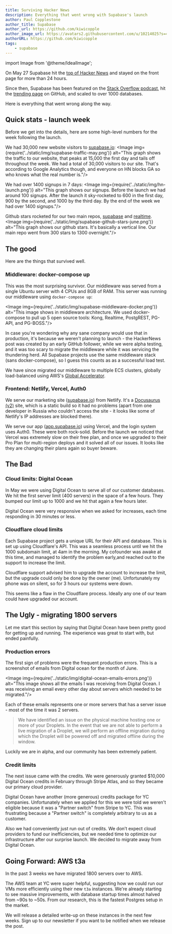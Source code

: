 ```yaml
---
title: Surviving Hacker News 
description: Everything that went wrong with Supabase's launch
author: Paul Copplestone
author_title: Supabase
author_url: https://github.com/kiwicopple
author_image_url: https://avatars2.githubusercontent.com/u/10214025?s=400&u=c6775be2ae667e2acae3ccd347fed62bb3f5b3e7&v=4
authorURL: https://github.com/kiwicopple
tags: 
    - supabase
---
```


import Image from '@theme/IdealImage';

On May 27 Supabase hit the [top of Hacker News](https://news.ycombinator.com/item?id=23319901) and stayed on the front page for more than 24 hours. 

<!--truncate-->

Since then, Supabase has been featured on the [Stack Overflow podcast](https://stackoverflow.blog/2020/06/05/podcast-241-new-tools-for-new-times/), hit the [trending page](https://twitter.com/supabase_io/status/1268062559023685633) on GitHub, and scaled to over 1000 databases.

Here is everything that went wrong along the way.

## Quick stats - launch week

Before we get into the details, here are some high-level numbers for the week following the launch.

We had 30,000 new website visitors to [supabase.io](http://supabase.io):
<Image img={require('../static/img/supabase-traffic-may.png')} alt="This graph shows the traffic to our website, that peaks at 15,000 the first day and tails off throughout the week. We had a total of 30,000 visitors to our site. That's according to Google Analytics though, and everyone on HN blocks GA so who knows what the real number is."/>
<br />

We had over 1400 signups in 7 days:
<Image img={require('../static/img/hn-launch.png')} alt="This graph shows our signups. Before the launch we had around 100 signups. After the launch it sky-rocketed to 600 in the first day, 900 by the second, and 1000 by the third day. By the end of the week we had over 1400 signups."/>
<br />

Github stars rocketed for our two main repos, [supabase](https://github.com/supabase/supabase) and [realtime](https://github.com/supabase/realtime). 
<Image img={require('../static/img/supabase-github-stars-june.png')} alt="This graph shows our github stars. It's basically a vertical line. Our main repo went from 300 stars to 1300 overnight."/>
<br />

## The good

Here are the things that survived well.

### Middleware: docker-compose up

This was the most surprising survivor. Our middleware was served from a single Ubuntu server with 4 CPUs and 8GB of RAM. This server was running our middleware using `docker-compose up`:

<Image img={require('../static/img/supabase-middleware-docker.png')} alt="This image shows in middleware architecture. We used docker-compose to pull up 5 open source tools: Kong, Realtime, PostgREST, PG-API, and PG-BOSS."/>
<br />

In case you're wondering why any sane company would use that in production, it's because we weren't planning to launch - the HackerNews post was created by an early GitHub follower, while we were alpha testing, and it was too scary to migrate the middleware while it was servicing the thundering herd. All Supabase projects use the same middleware stack (sans docker-compose), so I guess this counts as as a successful load test. 

We have since migrated our middleware to multiple ECS clusters, globally load-balanced using AWS's [Global Accelerator](https://aws.amazon.com/global-accelerator/). 

### Frontend: Netlify, Vercel, Auth0

We serve our marketing site ([supabase.io](http://supabase.io)) from Netlify. It's a [Docusaurus (v2)](https://v2.docusaurus.io/) site, which is a static build so it had no problems (apart from one developer in Russia who couldn't access the site - it looks like some of Netlify's IP addresses are blocked there).

We serve our app ([app.supabase.io](http://app.supabase.io)) using Vercel, and the login system uses Auth0. These were both rock-solid. Before the launch we noticed that Vercel was extremely slow on their free plan, and once we upgraded to their Pro Plan for multi-region deploys and it solved all of our issues. It looks like they are changing their plans again so buyer beware.

## The Bad

### Cloud limits: Digital Ocean

In May we were using Digital Ocean to serve all of our customer databases. We hit the first server limit (400 servers) in the space of a few hours. They bumped our limit up to 1000 and we hit that again a few hours later. 

Digital Ocean were very responsive when we asked for increases, each time responding in 30 minutes or less.

### Cloudflare cloud limits

Each Supabase project gets a unique URL for their API and database. This is set up using Cloudflare's API. This was a seamless process until we hit the 1000 subdomain limit, at 4am in the morning. My cofounder was awake at this time, and managed to identify the problem early,and reached out to the support to increase the limit. 

Cloudflare support advised him to upgrade the account to increase the limit, but the upgrade could only be done by the owner (me). Unfortunately my phone was on silent, so for 3 hours our systems were down.

This seems like a flaw in the Cloudflare process. Ideally any one of our team could have upgraded our account.

## The Ugly - migrating 1800 servers

Let me start this section by saying that Digital Ocean have been pretty good for getting up and running. The experience was great to start with, but ended painfully. 

### Production errors

The first sign of problems were the frequent production errors. This is a screenshot of emails from Digital ocean for the month of June.

<Image img={require('../static/img/digital-ocean-emails-errors.png')} alt="This image shows all the emails I was receiving from Digital Ocean. I was receiving an email every other day about servers which needed to be migrated."/>
<br />

Each of these emails represents one or more servers that has a server issue - most of the time it was 2 servers.

> We have identified an issue on the physical machine hosting one or more of your Droplets. In the event that we are not able to perform a live migration of a Droplet, we will perform an offline migration during which the Droplet will be powered off and migrated offline during the window.

Luckily we are in alpha, and our community has been extremely patient. 

### Credit limits

The next issue came with the credits. We were generously granted $10,000 Digital Ocean credits in February through Stripe Atlas, and so they became our primary cloud provider.

Digital Ocean have another (more generous) credits package for YC companies. Unfortunately when we applied for this we were told we weren't eligible because it was a "Partner switch" from Stripe to YC. This was frustrating because a "Partner switch" is completely arbitrary to us as a customer. 

Also we had conveniently just run out of credits. We don’t expect cloud providers to fund our inefficiencies, but we needed time to optimize our infrastructure after our surprise launch. We decided to migrate away from Digital Ocean. 

## Going Forward: AWS t3a

In the past 3 weeks we have migrated 1800 servers over to AWS. 

The AWS team at YC were super helpful, suggesting how we could run our VMs more efficiently using their new `t3a` instances. We're already starting to see massive improvements, with database startup times almost halved from ~90s to ~50s. From our research, this is the fastest Postgres setup in the market.

We will release a detailed write-up on these instances in the next few weeks. Sign up to our newsletter if you want to be notified when we release the post.